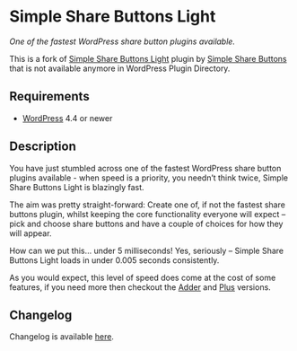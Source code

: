 # Simple Share Buttons Light

_One of the fastest WordPress share button plugins available._

This is a fork of [Simple Share Buttons Light](https://wordpress.org/plugins/simple-share-buttons-light/) plugin by [Simple Share Buttons](https://simplesharebuttons.com/) that is not available anymore in WordPress Plugin Directory.

## Requirements

* [WordPress](https://wordpress.org/) 4.4 or newer

## Description

You have just stumbled across one of the fastest WordPress share button plugins available - when speed is a priority, you needn’t think twice, Simple Share Buttons Light is blazingly fast.

The aim was pretty straight-forward: Create one of, if not the fastest share buttons plugin, whilst keeping the core functionality everyone will expect – pick and choose share buttons and have a couple of choices for how they will appear.

How can we put this… under 5 milliseconds! Yes, seriously – Simple Share Buttons Light loads in under 0.005 seconds consistently.

As you would expect, this level of speed does come at the cost of some features, if you need more then checkout the [Adder](https://wordpress.org/plugins/simple-share-buttons-adder/) and [Plus](https://simplesharebuttons.com/plus/) versions.

## Changelog

Changelog is available [here](CHANGELOG.md).
